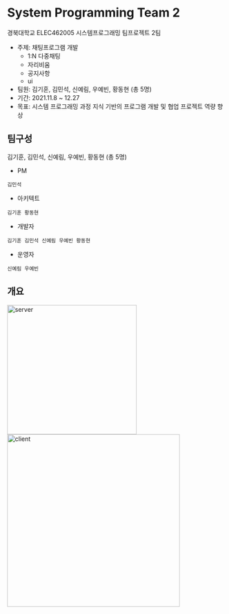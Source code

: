 # System Programming Team 2
경북대학교 ELEC462005 시스템프로그래밍 팀프로젝트 2팀
+ 주제: 채팅프로그램 개발   
  + 1:N 다중채팅      
  + 자리비움
  + 공지사항
  + ui
+ 팀원: 김기훈, 김민석, 신예림, 우예빈, 황동현 (총 5명)
+ 기간: 2021.11.8 ~ 12.27
+ 목표: 시스템 프로그래밍 과정 지식 기반의 프로그램 개발 및 협업 프로젝트 역량 향상


## 팀구성
김기훈, 김민석, 신예림, 우예빈, 황동현 (총 5명)
* PM
<pre><code>김민석</code></pre>
* 아키텍트
<pre><code>김기훈 황동현</code></pre>
* 개발자
<pre><code>김기훈 김민석 신예림 우예빈 황동현</code></pre>
* 운영자
<pre><code>신예림 우예빈</code></pre>

## 개요
<img width="300" alt="server" src="https://user-images.githubusercontent.com/48755335/147481680-d6c4b8f4-118e-47c9-98ad-3a055c93755c.png">
<img width="400" alt="client" src="https://user-images.githubusercontent.com/48755335/147481694-f3edfe53-30c7-4e59-a2ce-97c66c724225.png">
